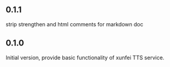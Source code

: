 ## 0.1.1

strip strengthen and html comments for markdown doc

## 0.1.0

Initial version, provide basic functionality of xunfei TTS service.
